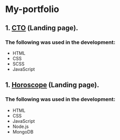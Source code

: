 # My-portfolio
## 1. [СТО](https://Andrey3421.github.io/My-portfolio/СТО/) (Landing page).
### The following was used in the development:
- HTML
- CSS
- SCSS
- JavaScript

## 1. [Horoscope](https://coder-html840.github.io/My-portfolio/СТО/) (Landing page).
### The following was used in the development:
- HTML
- CSS
- JavaScript
- Node.js
- MongoDB

